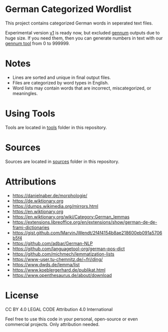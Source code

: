 # German Categorized Wordlist

This project contains categorized German words in seperated text files.

Experimental version [v1](v1) is ready now, but excluded [gennum](tools/gennum) outputs
due to huge size. If you need them, then you can generate numbers in text with our 
[gennum tool](tools/gennum) from 0 to 999999.


# Notes
* Lines are sorted and unique in final output files.
* Files are categorized by word types in English.
* Word lists may contain words that are incorrect, miscategorized, or meaningles.


# Using Tools
Tools are located in [tools](tools) folder in this repository.


# Sources
Sources are located in [sources](sources) folder in this repository.


# Attributions
* https://danielnaber.de/morphologie/
* https://de.wiktionary.org
* https://dumps.wikimedia.org/mirrors.html
* https://en.wiktionary.org
* https://en.wiktionary.org/wiki/Category:German_lemmas
* https://extensions.libreoffice.org/en/extensions/show/german-de-de-frami-dictionaries
* https://gist.github.com/MarvinJWendt/2f4f4154b8ae218600eb091a5706b5f4
* https://github.com/adbar/German-NLP
* https://github.com/languagetool-org/german-pos-dict
* https://github.com/michmech/lemmatization-lists
* https://www-user.tu-chemnitz.de/~fri/ding/
* https://www.dwds.de/lemma/list
* https://www.koeblergerhard.de/publikat.html
* https://www.openthesaurus.de/about/download


# License
CC BY 4.0 LEGAL CODE
Attribution 4.0 International

Feel free to use this code in your personal, open-source or even 
commercial projects. Only attribution needed.